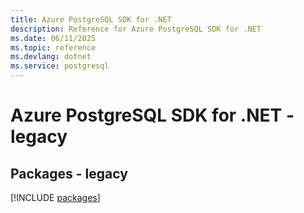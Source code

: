 ```yaml
---
title: Azure PostgreSQL SDK for .NET
description: Reference for Azure PostgreSQL SDK for .NET
ms.date: 06/11/2025
ms.topic: reference
ms.devlang: dotnet
ms.service: postgresql
---
```

# Azure PostgreSQL SDK for .NET - legacy
## Packages - legacy
[!INCLUDE [packages](postgresql-index.md)]